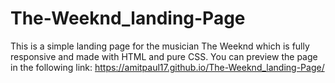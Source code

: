 # The-Weeknd_landing-Page
This is a simple landing page for the musician The Weeknd which is fully responsive and made with HTML and pure CSS. You can preview the page in the following link:
https://amitpaul17.github.io/The-Weeknd_landing-Page/
